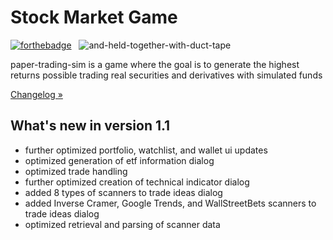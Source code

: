 # Stock Market Game

[![forthebadge](https://forthebadge.com/images/badges/made-with-python.svg)](https://forthebadge.com) &nbsp;
![and-held-together-with-duct-tape](https://github.com/KingRay171/paper-trading-sim/assets/33167191/03145542-8913-4c44-bad0-b1c4641c6860)



paper-trading-sim is a game where the goal is to generate the highest returns possible trading real securities and derivatives with simulated funds

[Changelog »](https://github.com/KingRay171/paper-trading-sim/blob/main/CHANGELOG.rst)

What's new in version 1.1
-------------------------
- further optimized portfolio, watchlist, and wallet ui updates
- optimized generation of etf information dialog
- optimized trade handling
- further optimized creation of technical indicator dialog
- added 8 types of scanners to trade ideas dialog
- added Inverse Cramer, Google Trends, and WallStreetBets scanners to trade ideas dialog
- optimized retrieval and parsing of scanner data

